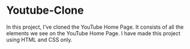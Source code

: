 # Youtube-Clone
In this project, I've cloned the YouTube Home Page.
It consists of all the elements we see on the YouTube Home Page.
I have made this project using HTML and CSS only.
